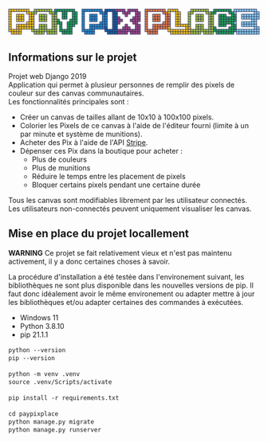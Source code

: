 ![Logo PayPixPlace](https://github.com/HE-Arc/PayPixPlace/blob/master/PayPixPlace/paypixplaceapp/static/paypixplaceapp/images/logoPPP.png)

## Informations sur le projet

Projet web Django 2019  
Application qui permet à plusieur personnes de remplir des pixels de couleur sur des canvas communautaires.  
Les fonctionnalités principales sont :

- Créer un canvas de tailles allant de 10x10 à 100x100 pixels.
- Colorier les Pixels de ce canvas à l'aide de l'éditeur fourni (limite à un par minute et système de munitions).
- Acheter des Pix à l'aide de l'API [Stripe](https://stripe.com/ch).
- Dépenser ces Pix dans la boutique pour acheter :
  - Plus de couleurs
  - Plus de munitions
  - Réduire le temps entre les placement de pixels
  - Bloquer certains pixels pendant une certaine durée

Tous les canvas sont modifiables librement par les utilisateur connectés. Les utilisateurs non-connectés peuvent uniquement visualiser les canvas.

## Mise en place du projet locallement

**WARNING** Ce projet se fait relativement vieux et n'est pas maintenu activement, il y a donc certaines choses à savoir.

La procédure d'installation a été testée dans l'environement suivant, les bibliothèques ne sont plus disponible dans les nouvelles versions de pip. Il faut donc idéalement avoir le même environement ou adapter mettre à jour les bibliothèques et/ou adapter certaines des commandes à exécutées.

- Windows 11
- Python 3.8.10
- pip 21.1.1

```
python --version
pip --version

python -m venv .venv
source .venv/Scripts/activate

pip install -r requirements.txt

cd paypixplace
python manage.py migrate
python manage.py runserver
```
